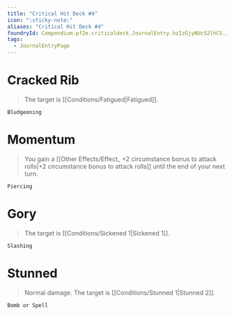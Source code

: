```yaml
---
title: "Critical Hit Deck #4"
icon: ":sticky-note:"
aliases: "Critical Hit Deck #4"
foundryId: Compendium.pf2e.criticaldeck.JournalEntry.bzIzGjyNUc52lhCS.JournalEntryPage.RksHFLAckI3WzZjx
tags:
  - JournalEntryPage
---
```

# Cracked Rib

> The target is [[Conditions/Fatigued|Fatigued]].

`Bludgeoning`

# Momentum

> You gain a [[Other Effects/Effect\_ +2 circumstance bonus to attack rolls|+2 circumstance bonus to attack rolls]] until the end of your next turn.

`Piercing`

# Gory

> The target is [[Conditions/Sickened 1|Sickened 1]].

`Slashing`

# Stunned

> Normal damage. The target is [[Conditions/Stunned 1|Stunned 2]].

`Bomb or Spell`